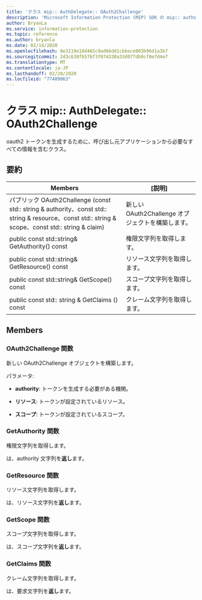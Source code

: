 ```yaml
---
title: 'クラス mip:: AuthDelegate:: OAuth2Challenge'
description: 'Microsoft Information Protection (MIP) SDK の mip:: authdelegate クラスを文書にします。'
author: BryanLa
ms.service: information-protection
ms.topic: reference
ms.author: bryanla
ms.date: 02/14/2020
ms.openlocfilehash: 8e3119e18d465c9ad66dd1cbbece003b96d1a3b7
ms.sourcegitcommit: 2d3c638fb576f3f074330a33d077db0cf0e7d4e7
ms.translationtype: MT
ms.contentlocale: ja-JP
ms.lasthandoff: 02/20/2020
ms.locfileid: "77489063"
---
```

# <a name="class-mipauthdelegateoauth2challenge"></a>クラス mip:: AuthDelegate:: OAuth2Challenge 
oauth2 トークンを生成するために、呼び出し元アプリケーションから必要なすべての情報を含むクラス。
  
## <a name="summary"></a>要約
 Members                        | [説明]                                
--------------------------------|---------------------------------------------
パブリック OAuth2Challenge (const std:: string & authority、const std:: string & resource、const std:: string & scope、const std:: string & claim)  |  新しい OAuth2Challenge オブジェクトを構築します。
public const std::string& GetAuthority() const  |  権限文字列を取得します。
public const std::string& GetResource() const  |  リソース文字列を取得します。
public const std::string& GetScope() const  |  スコープ文字列を取得します。
public const std:: string & GetClaims () const  |  クレーム文字列を取得します。
  
## <a name="members"></a>Members
  
### <a name="oauth2challenge-function"></a>OAuth2Challenge 関数
新しい OAuth2Challenge オブジェクトを構築します。

パラメータ:  
* **authority**: トークンを生成する必要がある機関。 


* **リソース**: トークンが設定されているリソース。 


* **スコープ**: トークンが設定されているスコープ。


  
### <a name="getauthority-function"></a>GetAuthority 関数
権限文字列を取得します。

  
は、authority 文字列を**返し**ます。
  
### <a name="getresource-function"></a>GetResource 関数
リソース文字列を取得します。

  
は、リソース文字列を**返し**ます。
  
### <a name="getscope-function"></a>GetScope 関数
スコープ文字列を取得します。

  
は、スコープ文字列を**返し**ます。
  
### <a name="getclaims-function"></a>GetClaims 関数
クレーム文字列を取得します。

  
は、要求文字列を**返し**ます。